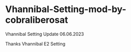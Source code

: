 # Vhannibal-Setting-mod-by-cobraliberosat
Vhannibal Setting Update 06.06.2023

Thanks Vhannibal E2 Setting


